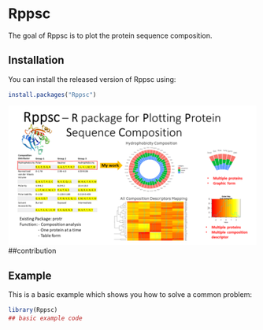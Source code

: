 
# Rppsc

<!-- badges: start -->
<!-- badges: end -->

The goal of Rppsc is to plot the protein sequence composition.

## Installation

You can install the released version of Rppsc using:

``` r
install.packages("Rppsc")
```
![](./inst/extdata/A1.png)
##contribution

## Example

This is a basic example which shows you how to solve a common problem:

``` r
library(Rppsc)
## basic example code
```

